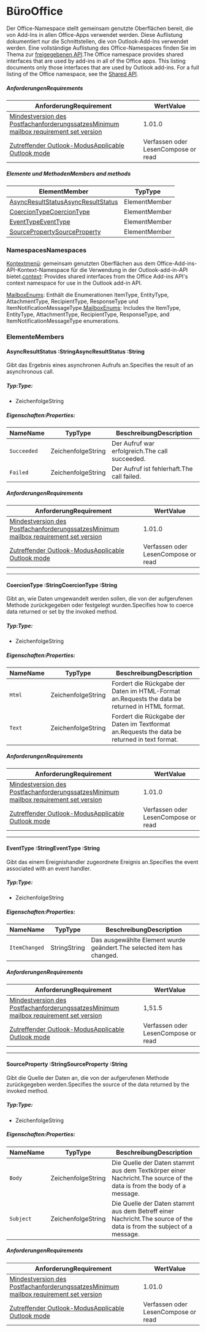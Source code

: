  

# <a name="office"></a><span data-ttu-id="ee980-101">Büro</span><span class="sxs-lookup"><span data-stu-id="ee980-101">Office</span></span>

<span data-ttu-id="ee980-p101">Der Office-Namespace stellt gemeinsam genutzte Oberflächen bereit, die von Add-Ins in allen Office-Apps verwendet werden. Diese Auflistung dokumentiert nur die Schnittstellen, die von Outlook-Add-Ins verwendet werden. Eine vollständige Auflistung des Office-Namespaces finden Sie im Thema zur [freigegebenen API](/javascript/api/office).</span><span class="sxs-lookup"><span data-stu-id="ee980-p101">The Office namespace provides shared interfaces that are used by add-ins in all of the Office apps. This listing documents only those interfaces that are used by Outlook add-ins. For a full listing of the Office namespace, see the [Shared API](/javascript/api/office).</span></span>

##### <a name="requirements"></a><span data-ttu-id="ee980-104">Anforderungen</span><span class="sxs-lookup"><span data-stu-id="ee980-104">Requirements</span></span>

|<span data-ttu-id="ee980-105">Anforderung</span><span class="sxs-lookup"><span data-stu-id="ee980-105">Requirement</span></span>| <span data-ttu-id="ee980-106">Wert</span><span class="sxs-lookup"><span data-stu-id="ee980-106">Value</span></span>|
|---|---|
|[<span data-ttu-id="ee980-107">Mindestversion des Postfachanforderungssatzes</span><span class="sxs-lookup"><span data-stu-id="ee980-107">Minimum mailbox requirement set version</span></span>](/javascript/office/requirement-sets/outlook-api-requirement-sets)| <span data-ttu-id="ee980-108">1.0</span><span class="sxs-lookup"><span data-stu-id="ee980-108">1.0</span></span>|
|[<span data-ttu-id="ee980-109">Zutreffender Outlook-Modus</span><span class="sxs-lookup"><span data-stu-id="ee980-109">Applicable Outlook mode</span></span>](https://docs.microsoft.com/outlook/add-ins/#extension-points)| <span data-ttu-id="ee980-110">Verfassen oder Lesen</span><span class="sxs-lookup"><span data-stu-id="ee980-110">Compose or read</span></span>|

##### <a name="members-and-methods"></a><span data-ttu-id="ee980-111">Elemente und Methoden</span><span class="sxs-lookup"><span data-stu-id="ee980-111">Members and methods</span></span>

| <span data-ttu-id="ee980-112">Element</span><span class="sxs-lookup"><span data-stu-id="ee980-112">Member</span></span> | <span data-ttu-id="ee980-113">Typ</span><span class="sxs-lookup"><span data-stu-id="ee980-113">Type</span></span> |
|--------|------|
| [<span data-ttu-id="ee980-114">AsyncResultStatus</span><span class="sxs-lookup"><span data-stu-id="ee980-114">AsyncResultStatus</span></span>](#asyncresultstatus-string) | <span data-ttu-id="ee980-115">Element</span><span class="sxs-lookup"><span data-stu-id="ee980-115">Member</span></span> |
| [<span data-ttu-id="ee980-116">CoercionType</span><span class="sxs-lookup"><span data-stu-id="ee980-116">CoercionType</span></span>](#coerciontype-string) | <span data-ttu-id="ee980-117">Element</span><span class="sxs-lookup"><span data-stu-id="ee980-117">Member</span></span> |
| [<span data-ttu-id="ee980-118">EventType</span><span class="sxs-lookup"><span data-stu-id="ee980-118">EventType</span></span>](#eventtype-string) | <span data-ttu-id="ee980-119">Element</span><span class="sxs-lookup"><span data-stu-id="ee980-119">Member</span></span> |
| [<span data-ttu-id="ee980-120">SourceProperty</span><span class="sxs-lookup"><span data-stu-id="ee980-120">SourceProperty</span></span>](#sourceproperty-string) | <span data-ttu-id="ee980-121">Element</span><span class="sxs-lookup"><span data-stu-id="ee980-121">Member</span></span> |

### <a name="namespaces"></a><span data-ttu-id="ee980-122">Namespaces</span><span class="sxs-lookup"><span data-stu-id="ee980-122">Namespaces</span></span>

<span data-ttu-id="ee980-123">[Kontextmenü](office.context.md): gemeinsam genutzten Oberflächen aus dem Office-Add-ins-API-Kontext-Namespace für die Verwendung in der Outlook-add-in-API bietet.</span><span class="sxs-lookup"><span data-stu-id="ee980-123">[context](office.context.md): Provides shared interfaces from the Office Add-ins API's context namespace for use in the Outlook add-in API.</span></span>

<span data-ttu-id="ee980-124">[MailboxEnums](/javascript/api/outlook/office.mailboxenums.attachmenttype): Enthält die Enumerationen ItemType, EntityType, AttachmentType, RecipientType, ResponseType und ItemNotificationMessageType.</span><span class="sxs-lookup"><span data-stu-id="ee980-124">[MailboxEnums](/javascript/api/outlook/office.mailboxenums.attachmenttype): Includes the ItemType, EntityType, AttachmentType, RecipientType, ResponseType, and ItemNotificationMessageType enumerations.</span></span>

### <a name="members"></a><span data-ttu-id="ee980-125">Elemente</span><span class="sxs-lookup"><span data-stu-id="ee980-125">Members</span></span>

####  <a name="asyncresultstatus-string"></a><span data-ttu-id="ee980-126">AsyncResultStatus :String</span><span class="sxs-lookup"><span data-stu-id="ee980-126">AsyncResultStatus :String</span></span>

<span data-ttu-id="ee980-127">Gibt das Ergebnis eines asynchronen Aufrufs an.</span><span class="sxs-lookup"><span data-stu-id="ee980-127">Specifies the result of an asynchronous call.</span></span>

##### <a name="type"></a><span data-ttu-id="ee980-128">Typ:</span><span class="sxs-lookup"><span data-stu-id="ee980-128">Type:</span></span>

*   <span data-ttu-id="ee980-129">Zeichenfolge</span><span class="sxs-lookup"><span data-stu-id="ee980-129">String</span></span>

##### <a name="properties"></a><span data-ttu-id="ee980-130">Eigenschaften:</span><span class="sxs-lookup"><span data-stu-id="ee980-130">Properties:</span></span>

|<span data-ttu-id="ee980-131">Name</span><span class="sxs-lookup"><span data-stu-id="ee980-131">Name</span></span>| <span data-ttu-id="ee980-132">Typ</span><span class="sxs-lookup"><span data-stu-id="ee980-132">Type</span></span>| <span data-ttu-id="ee980-133">Beschreibung</span><span class="sxs-lookup"><span data-stu-id="ee980-133">Description</span></span>|
|---|---|---|
|`Succeeded`| <span data-ttu-id="ee980-134">Zeichenfolge</span><span class="sxs-lookup"><span data-stu-id="ee980-134">String</span></span>|<span data-ttu-id="ee980-135">Der Aufruf war erfolgreich.</span><span class="sxs-lookup"><span data-stu-id="ee980-135">The call succeeded.</span></span>|
|`Failed`| <span data-ttu-id="ee980-136">Zeichenfolge</span><span class="sxs-lookup"><span data-stu-id="ee980-136">String</span></span>|<span data-ttu-id="ee980-137">Der Aufruf ist fehlerhaft.</span><span class="sxs-lookup"><span data-stu-id="ee980-137">The call failed.</span></span>|

##### <a name="requirements"></a><span data-ttu-id="ee980-138">Anforderungen</span><span class="sxs-lookup"><span data-stu-id="ee980-138">Requirements</span></span>

|<span data-ttu-id="ee980-139">Anforderung</span><span class="sxs-lookup"><span data-stu-id="ee980-139">Requirement</span></span>| <span data-ttu-id="ee980-140">Wert</span><span class="sxs-lookup"><span data-stu-id="ee980-140">Value</span></span>|
|---|---|
|[<span data-ttu-id="ee980-141">Mindestversion des Postfachanforderungssatzes</span><span class="sxs-lookup"><span data-stu-id="ee980-141">Minimum mailbox requirement set version</span></span>](/javascript/office/requirement-sets/outlook-api-requirement-sets)| <span data-ttu-id="ee980-142">1.0</span><span class="sxs-lookup"><span data-stu-id="ee980-142">1.0</span></span>|
|[<span data-ttu-id="ee980-143">Zutreffender Outlook-Modus</span><span class="sxs-lookup"><span data-stu-id="ee980-143">Applicable Outlook mode</span></span>](https://docs.microsoft.com/outlook/add-ins/#extension-points)| <span data-ttu-id="ee980-144">Verfassen oder Lesen</span><span class="sxs-lookup"><span data-stu-id="ee980-144">Compose or read</span></span>|

---

####  <a name="coerciontype-string"></a><span data-ttu-id="ee980-145">CoercionType :String</span><span class="sxs-lookup"><span data-stu-id="ee980-145">CoercionType :String</span></span>

<span data-ttu-id="ee980-146">Gibt an, wie Daten umgewandelt werden sollen, die von der aufgerufenen Methode zurückgegeben oder festgelegt wurden.</span><span class="sxs-lookup"><span data-stu-id="ee980-146">Specifies how to coerce data returned or set by the invoked method.</span></span>

##### <a name="type"></a><span data-ttu-id="ee980-147">Typ:</span><span class="sxs-lookup"><span data-stu-id="ee980-147">Type:</span></span>

*   <span data-ttu-id="ee980-148">Zeichenfolge</span><span class="sxs-lookup"><span data-stu-id="ee980-148">String</span></span>

##### <a name="properties"></a><span data-ttu-id="ee980-149">Eigenschaften:</span><span class="sxs-lookup"><span data-stu-id="ee980-149">Properties:</span></span>

|<span data-ttu-id="ee980-150">Name</span><span class="sxs-lookup"><span data-stu-id="ee980-150">Name</span></span>| <span data-ttu-id="ee980-151">Typ</span><span class="sxs-lookup"><span data-stu-id="ee980-151">Type</span></span>| <span data-ttu-id="ee980-152">Beschreibung</span><span class="sxs-lookup"><span data-stu-id="ee980-152">Description</span></span>|
|---|---|---|
|`Html`| <span data-ttu-id="ee980-153">Zeichenfolge</span><span class="sxs-lookup"><span data-stu-id="ee980-153">String</span></span>|<span data-ttu-id="ee980-154">Fordert die Rückgabe der Daten im HTML-Format an.</span><span class="sxs-lookup"><span data-stu-id="ee980-154">Requests the data be returned in HTML format.</span></span>|
|`Text`| <span data-ttu-id="ee980-155">Zeichenfolge</span><span class="sxs-lookup"><span data-stu-id="ee980-155">String</span></span>|<span data-ttu-id="ee980-156">Fordert die Rückgabe der Daten im Textformat an.</span><span class="sxs-lookup"><span data-stu-id="ee980-156">Requests the data be returned in text format.</span></span>|

##### <a name="requirements"></a><span data-ttu-id="ee980-157">Anforderungen</span><span class="sxs-lookup"><span data-stu-id="ee980-157">Requirements</span></span>

|<span data-ttu-id="ee980-158">Anforderung</span><span class="sxs-lookup"><span data-stu-id="ee980-158">Requirement</span></span>| <span data-ttu-id="ee980-159">Wert</span><span class="sxs-lookup"><span data-stu-id="ee980-159">Value</span></span>|
|---|---|
|[<span data-ttu-id="ee980-160">Mindestversion des Postfachanforderungssatzes</span><span class="sxs-lookup"><span data-stu-id="ee980-160">Minimum mailbox requirement set version</span></span>](/javascript/office/requirement-sets/outlook-api-requirement-sets)| <span data-ttu-id="ee980-161">1.0</span><span class="sxs-lookup"><span data-stu-id="ee980-161">1.0</span></span>|
|[<span data-ttu-id="ee980-162">Zutreffender Outlook-Modus</span><span class="sxs-lookup"><span data-stu-id="ee980-162">Applicable Outlook mode</span></span>](https://docs.microsoft.com/outlook/add-ins/#extension-points)| <span data-ttu-id="ee980-163">Verfassen oder Lesen</span><span class="sxs-lookup"><span data-stu-id="ee980-163">Compose or read</span></span>|

---

####  <a name="eventtype-string"></a><span data-ttu-id="ee980-164">EventType :String</span><span class="sxs-lookup"><span data-stu-id="ee980-164">EventType :String</span></span>

<span data-ttu-id="ee980-165">Gibt das einem Ereignishandler zugeordnete Ereignis an.</span><span class="sxs-lookup"><span data-stu-id="ee980-165">Specifies the event associated with an event handler.</span></span>

##### <a name="type"></a><span data-ttu-id="ee980-166">Typ:</span><span class="sxs-lookup"><span data-stu-id="ee980-166">Type:</span></span>

*   <span data-ttu-id="ee980-167">Zeichenfolge</span><span class="sxs-lookup"><span data-stu-id="ee980-167">String</span></span>

##### <a name="properties"></a><span data-ttu-id="ee980-168">Eigenschaften:</span><span class="sxs-lookup"><span data-stu-id="ee980-168">Properties:</span></span>

| <span data-ttu-id="ee980-169">Name</span><span class="sxs-lookup"><span data-stu-id="ee980-169">Name</span></span> | <span data-ttu-id="ee980-170">Typ</span><span class="sxs-lookup"><span data-stu-id="ee980-170">Type</span></span> | <span data-ttu-id="ee980-171">Beschreibung</span><span class="sxs-lookup"><span data-stu-id="ee980-171">Description</span></span> |
|---|---|---|
|`ItemChanged`| <span data-ttu-id="ee980-172">String</span><span class="sxs-lookup"><span data-stu-id="ee980-172">String</span></span> | <span data-ttu-id="ee980-173">Das ausgewählte Element wurde geändert.</span><span class="sxs-lookup"><span data-stu-id="ee980-173">The selected item has changed.</span></span> |

##### <a name="requirements"></a><span data-ttu-id="ee980-174">Anforderungen</span><span class="sxs-lookup"><span data-stu-id="ee980-174">Requirements</span></span>

|<span data-ttu-id="ee980-175">Anforderung</span><span class="sxs-lookup"><span data-stu-id="ee980-175">Requirement</span></span>| <span data-ttu-id="ee980-176">Wert</span><span class="sxs-lookup"><span data-stu-id="ee980-176">Value</span></span>|
|---|---|
|[<span data-ttu-id="ee980-177">Mindestversion des Postfachanforderungssatzes</span><span class="sxs-lookup"><span data-stu-id="ee980-177">Minimum mailbox requirement set version</span></span>](/javascript/office/requirement-sets/outlook-api-requirement-sets)| <span data-ttu-id="ee980-178">1,5</span><span class="sxs-lookup"><span data-stu-id="ee980-178">1.5</span></span> |
|[<span data-ttu-id="ee980-179">Zutreffender Outlook-Modus</span><span class="sxs-lookup"><span data-stu-id="ee980-179">Applicable Outlook mode</span></span>](https://docs.microsoft.com/outlook/add-ins/#extension-points)| <span data-ttu-id="ee980-180">Verfassen oder Lesen</span><span class="sxs-lookup"><span data-stu-id="ee980-180">Compose or read</span></span> |

---

####  <a name="sourceproperty-string"></a><span data-ttu-id="ee980-181">SourceProperty :String</span><span class="sxs-lookup"><span data-stu-id="ee980-181">SourceProperty :String</span></span>

<span data-ttu-id="ee980-182">Gibt die Quelle der Daten an, die von der aufgerufenen Methode zurückgegeben werden.</span><span class="sxs-lookup"><span data-stu-id="ee980-182">Specifies the source of the data returned by the invoked method.</span></span>

##### <a name="type"></a><span data-ttu-id="ee980-183">Typ:</span><span class="sxs-lookup"><span data-stu-id="ee980-183">Type:</span></span>

*   <span data-ttu-id="ee980-184">Zeichenfolge</span><span class="sxs-lookup"><span data-stu-id="ee980-184">String</span></span>

##### <a name="properties"></a><span data-ttu-id="ee980-185">Eigenschaften:</span><span class="sxs-lookup"><span data-stu-id="ee980-185">Properties:</span></span>

|<span data-ttu-id="ee980-186">Name</span><span class="sxs-lookup"><span data-stu-id="ee980-186">Name</span></span>| <span data-ttu-id="ee980-187">Typ</span><span class="sxs-lookup"><span data-stu-id="ee980-187">Type</span></span>| <span data-ttu-id="ee980-188">Beschreibung</span><span class="sxs-lookup"><span data-stu-id="ee980-188">Description</span></span>|
|---|---|---|
|`Body`| <span data-ttu-id="ee980-189">Zeichenfolge</span><span class="sxs-lookup"><span data-stu-id="ee980-189">String</span></span>|<span data-ttu-id="ee980-190">Die Quelle der Daten stammt aus dem Textkörper einer Nachricht.</span><span class="sxs-lookup"><span data-stu-id="ee980-190">The source of the data is from the body of a message.</span></span>|
|`Subject`| <span data-ttu-id="ee980-191">Zeichenfolge</span><span class="sxs-lookup"><span data-stu-id="ee980-191">String</span></span>|<span data-ttu-id="ee980-192">Die Quelle der Daten stammt aus dem Betreff einer Nachricht.</span><span class="sxs-lookup"><span data-stu-id="ee980-192">The source of the data is from the subject of a message.</span></span>|

##### <a name="requirements"></a><span data-ttu-id="ee980-193">Anforderungen</span><span class="sxs-lookup"><span data-stu-id="ee980-193">Requirements</span></span>

|<span data-ttu-id="ee980-194">Anforderung</span><span class="sxs-lookup"><span data-stu-id="ee980-194">Requirement</span></span>| <span data-ttu-id="ee980-195">Wert</span><span class="sxs-lookup"><span data-stu-id="ee980-195">Value</span></span>|
|---|---|
|[<span data-ttu-id="ee980-196">Mindestversion des Postfachanforderungssatzes</span><span class="sxs-lookup"><span data-stu-id="ee980-196">Minimum mailbox requirement set version</span></span>](/javascript/office/requirement-sets/outlook-api-requirement-sets)| <span data-ttu-id="ee980-197">1.0</span><span class="sxs-lookup"><span data-stu-id="ee980-197">1.0</span></span>|
|[<span data-ttu-id="ee980-198">Zutreffender Outlook-Modus</span><span class="sxs-lookup"><span data-stu-id="ee980-198">Applicable Outlook mode</span></span>](https://docs.microsoft.com/outlook/add-ins/#extension-points)| <span data-ttu-id="ee980-199">Verfassen oder Lesen</span><span class="sxs-lookup"><span data-stu-id="ee980-199">Compose or read</span></span>|